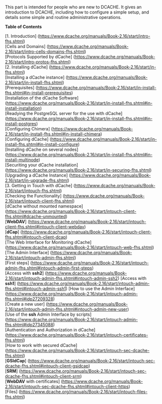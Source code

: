 This part is intended for people who are new to DCACHE. It gives an introduction to DCACHE, including how to configure a simple setup, and details some simple and routine administrative operations.

**Table of Contents**  

   [1. Introduction] (https://www.dcache.org/manuals/Book-2.16/start/intro-fhs.shtml)  
   [Cells and Domains] (https://www.dcache.org/manuals/Book-2.16/start/intro-cells-domains-fhs.shtml)  
   [Protocols Supported by dCache] (https://www.dcache.org/manuals/Book-2.16/start/intro-protos-fhs.shtml)  
   [2. Installing dCache] (https://www.dcache.org/manuals/Book-2.16/start/in-fhs.shtml)   
   [Installing a dCache instance] (https://www.dcache.org/manuals/Book-2.16/start/in-install-fhs.shtml)  
   [Prerequisites] (https://www.dcache.org/manuals/Book-2.16/start/in-install-fhs.shtml#in-install-prerequisites)  
   [Installation of the dCache Software] (https://www.dcache.org/manuals/Book-2.16/start/in-install-fhs.shtml#in-install-installation)  
   [Readying the PostgreSQL server for the use with dCache] (https://www.dcache.org/manuals/Book-2.16/start/in-install-fhs.shtml#in-install-postgres)  
   [Configuring Chimera] (https://www.dcache.org/manuals/Book-2.16/start/in-install-fhs.shtml#in-install-chimera)  
   [Configuring dCache] (https://www.dcache.org/manuals/Book-2.16/start/in-install-fhs.shtml#in-install-configure)  
   [Installing dCache on several nodes] (https://www.dcache.org/manuals/Book-2.16/start/in-install-fhs.shtml#in-install-multinode)  
   [Securiting your dCache installation] (https://www.dcache.org/manuals/Book-2.16/start/in-securing-fhs.shtml)  
   [Upgrading a dCache Instance] (https://www.dcache.org/manuals/Book-2.16/start/in-upgrade-fhs.shtml)  
  [3. Getting in Touch with dCache] (https://www.dcache.org/manuals/Book-2.16/start/intouch-fhs.shtml)  
   [Checking the Functionality] (https://www.dcache.org/manuals/Book-2.16/start/intouch-client-fhs.shtml)  
   [dCache without mounted namespace] (https://www.dcache.org/manuals/Book-2.16/start/intouch-client-fhs.shtml#dcache-unmounted)  
   [**WebDAV**] (https://www.dcache.org/manuals/Book-2.16/start/intouch-client-fhs.shtml#intouch-client-webdav)  
   [**dCap**] (https://www.dcache.org/manuals/Book-2.16/start/intouch-client-fhs.shtml#intouch-client-dcap)  
   [The Web Interface for Monitoring dCache] (https://www.dcache.org/manuals/Book-2.16/start/intouch-web-fhs.shtml)  
   [The Admin Interface] (https://www.dcache.org/manuals/Book-2.16/start/intouch-admin-fhs.shtml)  
   [First steps] (https://www.dcache.org/manuals/Book-2.16/start/intouch-admin-fhs.shtml#intouch-admin-first-steps)  
   [Access with **ssh2**] (https://www.dcache.org/manuals/Book-2.16/start/intouch-admin-fhs.shtml#intouch-admin-ssh2)
   [Access with **ssh1**] (https://www.dcache.org/manuals/Book-2.16/start/intouch-admin-fhs.shtml#intouch-admin-ssh1)
   [How to use the Admin Interface] (https://www.dcache.org/manuals/Book-2.16/start/intouch-admin-fhs.shtml#idp27209328)  
   [Create a new user] (https://www.dcache.org/manuals/Book-2.16/start/intouch-admin-fhs.shtml#intouch-admin-new-user)  
   [Use of the **ssh** Admin Interface by scripts] (https://www.dcache.org/manuals/Book-2.16/start/intouch-admin-fhs.shtml#idp27345088)  
   [Authentication and Authorization in dCache] (https://www.dcache.org/manuals/Book-2.16/start/intouch-certificates-fhs.shtml)  
   [How to work with secured dCache] (https://www.dcache.org/manuals/Book-2.16/start/intouch-sec-dcache-fhs.shtml)  
   [**GSIdCap**] (https://www.dcache.org/manuals/Book-2.16/start/intouch-sec-dcache-fhs.shtml#intouch-client-gsidcap)  
   [**SRM**] (https://www.dcache.org/manuals/Book-2.16/start/intouch-sec-dcache-fhs.shtml#intouch-client-srm)  
   [**WebDAV** with certificates] (https://www.dcache.org/manuals/Book-2.16/start/intouch-sec-dcache-fhs.shtml#intouch-client-https)  
   [Files] (https://www.dcache.org/manuals/Book-2.16/start/intouch-files-fhs.shtml)  
